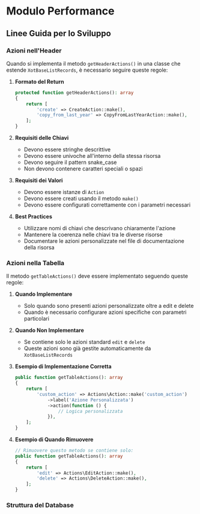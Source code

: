 # Modulo Performance

## Linee Guida per lo Sviluppo

### Azioni nell'Header
Quando si implementa il metodo `getHeaderActions()` in una classe che estende `XotBaseListRecords`, è necessario seguire queste regole:

1. **Formato del Return**
   ```php
   protected function getHeaderActions(): array
   {
       return [
           'create' => CreateAction::make(),
           'copy_from_last_year' => CopyFromLastYearAction::make(),
       ];
   }
   ```

2. **Requisiti delle Chiavi**
   - Devono essere stringhe descrittive
   - Devono essere univoche all'interno della stessa risorsa
   - Devono seguire il pattern snake_case
   - Non devono contenere caratteri speciali o spazi

3. **Requisiti dei Valori**
   - Devono essere istanze di `Action`
   - Devono essere creati usando il metodo `make()`
   - Devono essere configurati correttamente con i parametri necessari

4. **Best Practices**
   - Utilizzare nomi di chiavi che descrivano chiaramente l'azione
   - Mantenere la coerenza nelle chiavi tra le diverse risorse
   - Documentare le azioni personalizzate nel file di documentazione della risorsa

### Azioni nella Tabella
Il metodo `getTableActions()` deve essere implementato seguendo queste regole:

1. **Quando Implementare**
   - Solo quando sono presenti azioni personalizzate oltre a edit e delete
   - Quando è necessario configurare azioni specifiche con parametri particolari

2. **Quando Non Implementare**
   - Se contiene solo le azioni standard `edit` e `delete`
   - Queste azioni sono già gestite automaticamente da `XotBaseListRecords`

3. **Esempio di Implementazione Corretta**
   ```php
   public function getTableActions(): array
   {
       return [
           'custom_action' => Actions\Action::make('custom_action')
               ->label('Azione Personalizzata')
               ->action(function () {
                   // Logica personalizzata
               }),
       ];
   }
   ```

4. **Esempio di Quando Rimuovere**
   ```php
   // Rimuovere questo metodo se contiene solo:
   public function getTableActions(): array
   {
       return [
           'edit' => Actions\EditAction::make(),
           'delete' => Actions\DeleteAction::make(),
       ];
   }
   ```

### Struttura del Database 